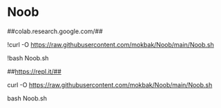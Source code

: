 # Noob
##colab.research.google.com/##

!curl -O https://raw.githubusercontent.com/mokbak/Noob/main/Noob.sh

!bash Noob.sh


##https://repl.it/##

curl -O https://raw.githubusercontent.com/mokbak/Noob/main/Noob.sh

bash Noob.sh
